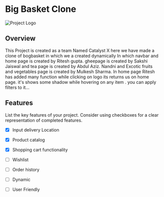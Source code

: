 # Big Basket Clone

![Project Logo](https://cdn.uxhack.co/product_logos/BigBasket_logo_0709211000)

## Overview

This Project is created as a team Named Catalyst X here we have made a clone of bogbasket in which we a created dynamically
In which navbar and home page is created by Ritesh gupta. gheepage is created by Sakshi Jaiswal and tea page is created by Abdul Aziz.
Nandni and Excotic fruits and vegetables page is created by Mulkesh Sharma. In home page Ritesh has added many function while clicking on logo its returns us on home page. it's shows some shadow while hovering on any item . you can apply filters to it...

## Features

List the key features of your project. Consider using checkboxes for a clear representation of completed features.

- [x] Input delivery Location
- [x] Product catalog
- [x] Shopping cart functionality
- [ ] Wishlist
- [ ] Order history
- [ ] Dynamic
- [ ] User Friendly

